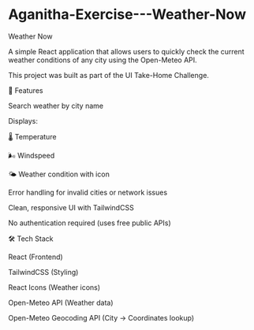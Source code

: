 # Aganitha-Exercise---Weather-Now

Weather Now

A simple React application that allows users to quickly check the current weather conditions of any city using the Open-Meteo API.

This project was built as part of the UI Take-Home Challenge.

🚀 Features

Search weather by city name

Displays:

🌡️ Temperature

🌬️ Windspeed

🌤️ Weather condition with icon

Error handling for invalid cities or network issues

Clean, responsive UI with TailwindCSS

No authentication required (uses free public APIs)

🛠️ Tech Stack

React (Frontend)

TailwindCSS (Styling)

React Icons (Weather icons)

Open-Meteo API (Weather data)

Open-Meteo Geocoding API (City → Coordinates lookup)
